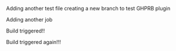 Adding another test file
creating a new branch to test GHPRB plugin  


Adding another job  


Build triggered!!  


Build triggered again!!!

